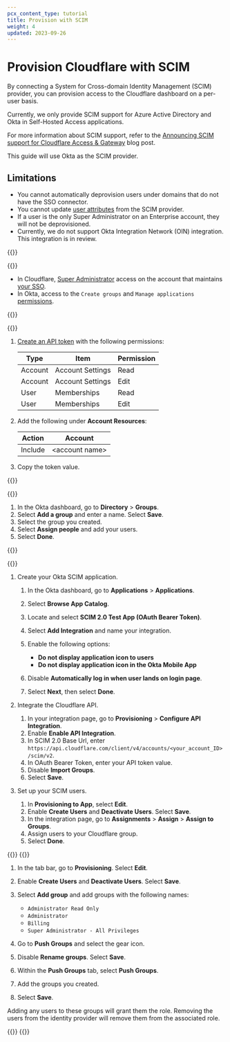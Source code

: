 ```yaml
---
pcx_content_type: tutorial
title: Provision with SCIM
weight: 4
updated: 2023-09-26
---
```


# Provision Cloudflare with SCIM

By connecting a System for Cross-domain Identity Management (SCIM) provider, you can provision access to the Cloudflare dashboard on a per-user basis.

Currently, we only provide SCIM support for Azure Active Directory and Okta in Self-Hosted Access applications.

For more information about SCIM support, refer to the [Announcing SCIM support for Cloudflare Access & Gateway](https://blog.cloudflare.com/access-and-gateway-with-scim/) blog post.

This guide will use Okta as the SCIM provider.

## Limitations

- You cannot automatically deprovision users under domains that do not have the SSO connector.
- You cannot update [user attributes](/cloudflare-one/policies/gateway/identity-selectors/) from the SCIM provider.
- If a user is the only Super Administrator on an Enterprise account, they will not be deprovisioned.
- Currently, we do not support Okta Integration Network (OIN) integration. This integration is in review.

{{<tutorial>}}

{{<tutorial-prereqs>}}

- In Cloudflare, [Super Administrator](/fundamentals/account-and-billing/members/roles/) access on the account that maintains [your SSO](/cloudflare-one/applications/configure-apps/dash-sso-apps/).
- In Okta, access to the `Create groups` and `Manage applications` [permissions](https://help.okta.com/en-us/Content/Topics/Security/custom-admin-role/about-role-permissions.htm).

{{</tutorial-prereqs>}}

{{<tutorial-step title="Create an API token">}}

1. [Create an API token](/fundamentals/api/get-started/create-token/) with the following permissions:

   | Type    | Item             | Permission |
   | ------- | ---------------- | ---------- |
   | Account | Account Settings | Read       |
   | Account | Account Settings | Edit       |
   | User    | Memberships      | Read       |
   | User    | Memberships      | Edit       |

2. Add the following under **Account Resources**:

   | Action  | Account          |
   | ------- | ---------------- |
   | Include | \<account name\> |

3. Copy the token value.

{{</tutorial-step>}}

{{<tutorial-step title="Assign Cloudflare users to an Okta group">}}

1. In the Okta dashboard, go to **Directory** > **Groups**.
2. Select **Add a group** and enter a name. Select **Save**.
3. Select the group you created.
4. Select **Assign people** and add your users.
5. Select **Done**.

{{</tutorial-step>}}

{{<tutorial-step title="Set up the Okta application">}}

1. Create your Okta SCIM application.

   1. In the Okta dashboard, go to **Applications** > **Applications**.
   2. Select **Browse App Catalog**.
   3. Locate and select **SCIM 2.0 Test App (OAuth Bearer Token)**.
   4. Select **Add Integration** and name your integration.
   5. Enable the following options:

      - **Do not display application icon to users**
      - **Do not display application icon in the Okta Mobile App**

   6. Disable **Automatically log in when user lands on login page**.
   7. Select **Next**, then select **Done**.

2. Integrate the Cloudflare API.

   1. In your integration page, go to **Provisioning** > **Configure API Integration**.
   2. Enable **Enable API Integration**.
   3. In SCIM 2.0 Base Url, enter `https://api.cloudflare.com/client/v4/accounts/<your_account_ID>/scim/v2`.
   4. In OAuth Bearer Token, enter your API token value.
   5. Disable **Import Groups**.
   6. Select **Save**.

3. Set up your SCIM users.

   1. In **Provisioning to App**, select **Edit**.
   2. Enable **Create Users** and **Deactivate Users**. Select **Save**.
   3. In the integration page, go to **Assignments** > **Assign** > **Assign to Groups**.
   4. Assign users to your Cloudflare group.
   5. Select **Done**.

{{</tutorial-step>}}
{{<tutorial-step title="Configure user permissions">}}

1. In the tab bar, go to **Provisioning**. Select **Edit**.
2. Enable **Create Users** and **Deactivate Users**. Select **Save**.
3. Select **Add group** and add groups with the following names:

   - `Administrator Read Only`
   - `Administrator`
   - `Billing`
   - `Super Administrator - All Privileges`

4. Go to **Push Groups** and select the gear icon.
5. Disable **Rename groups**. Select **Save**.
6. Within the **Push Groups** tab, select **Push Groups**.
7. Add the groups you created.
8. Select **Save**.

Adding any users to these groups will grant them the role. Removing the users from the identity provider will remove them from the associated role.

{{</tutorial-step>}}
{{</tutorial>}}
